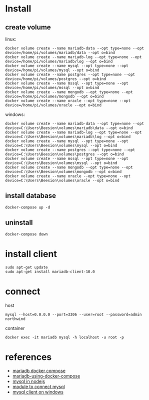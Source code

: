 

# Install
## create volume

linux:
```
docker volume create --name mariadb-data --opt type=none --opt device=/home/pi/volumes/mariadb/data --opt o=bind
docker volume create --name mariadb-log --opt type=none --opt device=/home/pi/volumes/mariadb/log --opt o=bind
docker volume create --name mysql --opt type=none --opt device=/home/pi/volumes/mysql --opt o=bind
docker volume create --name postgres --opt type=none --opt device=/home/pi/volumes/postgres --opt o=bind
docker volume create --name mssql --opt type=none --opt device=/home/pi/volumes/mssql --opt o=bind
docker volume create --name mongodb --opt type=none --opt device=/home/pi/volumes/mongodb --opt o=bind
docker volume create --name oracle --opt type=none --opt device=/home/pi/volumes/oracle --opt o=bind
```

windows:
```
docker volume create --name mariadb-data --opt type=none --opt device=C:\Users\Beesion\volumes\mariadb\data --opt o=bind
docker volume create --name mariadb-log --opt type=none --opt device=C:\Users\Beesion\volumes\mariadb\log --opt o=bind
docker volume create --name mysql --opt type=none --opt device=C:\Users\Beesion\volumes\mysql --opt o=bind
docker volume create --name postgres --opt type=none --opt device=C:\Users\Beesion\volumes\postgres --opt o=bind
docker volume create --name mssql --opt type=none --opt device=C:\Users\Beesion\volumes\mssql --opt o=bind
docker volume create --name mongodb --opt type=none --opt device=C:\Users\Beesion\volumes\mongodb --opt o=bind
docker volume create --name oracle --opt type=none --opt device=C:\Users\Beesion\volumes\oracle --opt o=bind
```

## install database
```
docker-compose up -d
```

## uninstall
```
docker-compose down
```

# install client
```
sudo apt-get update
sudo apt-get install mariadb-client-10.0
```

# connect
host
```
mysql --host=0.0.0.0 --port=3306 --user=root --password=admin northwind
```

container
```
docker exec -it mariadb mysql -h localhost -u root -p 
```

# references
- [mariadb docker compose](https://github.com/monstrenyatko/docker-rpi-mariadb)
- [mariadb-using-docker-compose](https://learntubes.com/how-to-install-mariadb-using-docker-compose)
- [mysql in nodejs](https://evertpot.com/executing-a-mysql-query-in-nodejs/)
- [module to connect mysql](https://www.npmjs.com/package/mysq)
- [mysql client on windows](https://dev.mysql.com/doc/mysql-shell/8.0/en/mysql-shell-install-windows-quick.html#:~:text=To%20install%20MySQL%20Shell%20on,steps%20in%20the%20Setup%20Wizard.)